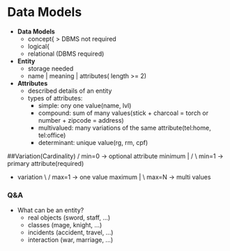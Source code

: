 # Data Models
- **Data Models**
  - concept{
  		> DBMS not required
  - logical{
  - relational (DBMS required)
- **Entity**
  - storage needed
  - name | meaning | attributes( length >= 2)
- **Attributes**
  - described details of an entity
  - types of attributes:
    - simple: ony one value(name, lvl)
    - compound: sum of many values(stick + charcoal = torch or number + zipcode = address)
    - multivalued: many variations of the same attribute(tel:home, tel:office)
    - determinant: unique value(rg, rm, cpf)

##Variation(Cardinality)
	              / min=0 -> optional attribute
	     minimum |
	   /          \ min=1 -> primary attribute(required)
- variation
	   \          / max=1 -> one value
	     maximum |
	              \ max=N -> multi values
### Q&A
- What can be an entity?
  - real objects (sword, staff, ...)
  - classes (mage, knight, ...)
  - incidents (accident, travel, ...)
  - interaction (war, marriage, ...)
